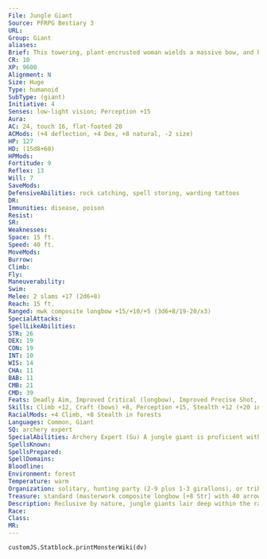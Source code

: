 ```yaml
---
File: Jungle Giant
Source: PFRPG Bestiary 3
URL: 
Group: Giant
aliases: 
Brief: This towering, plant-encrusted woman wields a massive bow, and her dark skin is decorated with numerous intricate tattoos.
CR: 10
XP: 9600
Alignment: N
Size: Huge
Type: humanoid
SubType: (giant)
Initiative: 4
Senses: low-light vision; Perception +15
Aura: 
AC: 24, touch 16, flat-footed 20
ACMods: (+4 deflection, +4 Dex, +8 natural, -2 size)
HP: 127
HD: (15d8+60)
HPMods: 
Fortitude: 9
Reflex: 13
Will: 7
SaveMods: 
DefensiveAbilities: rock catching, spell storing, warding tattoos
DR: 
Immunities: disease, poison
Resist: 
SR: 
Weaknesses: 
Space: 15 ft.
Speed: 40 ft.
MoveMods: 
Burrow: 
Climb: 
Fly: 
Maneuverability: 
Swim: 
Melee: 2 slams +17 (2d6+8)
Reach: 15 ft.
Ranged: mwk composite longbow +15/+10/+5 (3d6+8/19-20/x3)
SpecialAttacks: 
SpellLikeAbilities: 
STR: 26
DEX: 19
CON: 19
INT: 10
WIS: 14
CHA: 11
BAB: 11
CMB: 21
CMD: 39
Feats: Deadly Aim, Improved Critical (longbow), Improved Precise Shot, Point-Blank Shot, Precise Shot, Rapid Shot, Skill Focus (Stealth), Weapon Focus (longbow)
Skills: Climb +12, Craft (bows) +8, Perception +15, Stealth +12 (+20 in forests), Survival +10
RacialMods: +4 Climb, +8 Stealth in forests
Languages: Common, Giant
SQ: archery expert
SpecialAbilities: Archery Expert (Su) A jungle giant is proficient with all bows, and does not provoke an attack of opportunity when firing a bow in melee combat.  Spell Storing (Su) Once per day as a immediate action, a jungle giant can absorb a targeted or ranged touch spell used against it, negating the effects against it but not against any other targets. It can retain this stored power for up to 1 minute, during which time its tattoos glow with blue fire. If it damages a target with a successful hit using a melee or ranged weapon, it can cast the spell on the target as a free action, as if it were using a spell storing weapon. This spell uses the caster level and DC of the original caster. This discharges the stored spell.  Warding Tattoos (Su) A jungle giant's magical tattoos grant it a +4 deflection bonus to Armor Class. The giant loses this bonus if it wears armor.
SpellsKnown: 
SpellsPrepared: 
SpellDomains: 
Bloodline: 
Environment: forest
Temperature: warm
Organization: solitary, hunting party (2-9 plus 1-3 girallons), or tribe (10-40, plus 35% noncombatants, 1-3 druids or sorcerers of 2nd-5th level, 1 ranger or barbarian of 3rd-7th level, and 2-8 girallons)
Treasure: standard (masterwork composite longbow [+8 Str] with 40 arrows, other treasure)
Description: Reclusive by nature, jungle giants lair deep within the rainforest. These giants distrust the ways of civilization and resent trespassers. More than one vine-covered lost city in the deep jungle owes its fall to jungle giant ire. The warrior-women of these tribes usually fight with bows, sacred weapons often passed down over generations from mother to daughter. To touch a jungle giant's bow without permission is a mortal insult.  Jungle giants stand 17 feet tall and weigh 4,000 pounds. Their barklike skin bears runic brands etched into each giant as a rite of passage into adulthood. Jungle giant tribes are matriarchal, ruled by an elder female warrior. Males traditionally defend the village, gather food, tend livestock, and raise children.
Race: 
Class: 
MR: 
---
```

```dataviewjs
customJS.Statblock.printMonsterWiki(dv)
```
